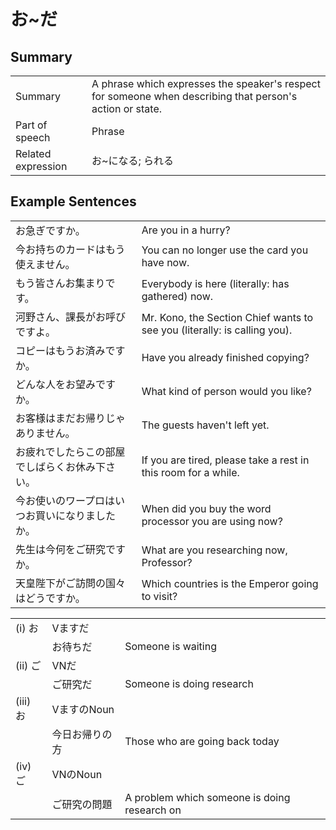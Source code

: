 # お~だ

## Summary

<table><tr>   <td>Summary</td>   <td>A phrase which expresses the speaker's respect for someone when describing that person's action or state.</td></tr><tr>   <td>Part of speech</td>   <td>Phrase</td></tr><tr>   <td>Related expression</td>   <td>お~になる; られる</td></tr></table>

## Example Sentences

<table><tr>   <td>お急ぎですか。</td>   <td>Are you in a hurry?</td></tr><tr>   <td>今お持ちのカードはもう使えません。</td>   <td>You can no longer use the card you have now.</td></tr><tr>   <td>もう皆さんお集まりです。</td>   <td>Everybody is here (literally: has gathered) now.</td></tr><tr>   <td>河野さん、課長がお呼びですよ。</td>   <td>Mr. Kono, the Section Chief wants to see you (literally: is calling you).</td></tr><tr>   <td>コピーはもうお済みですか。</td>   <td>Have you already finished copying?</td></tr><tr>   <td>どんな人をお望みですか。</td>   <td>What kind of person would you like?</td></tr><tr>   <td>お客様はまだお帰りじゃありません。</td>   <td>The guests haven't left yet.</td></tr><tr>   <td>お疲れでしたらこの部屋でしばらくお休み下さい。</td>   <td>If you are tired, please take a rest in this room for a while.</td></tr><tr>   <td>今お使いのワープロはいつお買いになりましたか。</td>   <td>When did you buy the word processor you are using now?</td></tr><tr>   <td>先生は今何をご研究ですか。</td>   <td>What are you researching now, Professor?</td></tr><tr>   <td>天皇陛下がご訪問の国々はどうですか。</td>   <td>Which countries is the Emperor going to visit?</td></tr></table>

<table class="table"><tbody><tr class="tr head"><td class="td"><span class="numbers">(i)</span> <span class="concept">お</span></td><td class="td"><span>Vます</span><span class="concept">だ</span></td><td class="td"></td></tr><tr class="tr"><td class="td"><span class="concept"></span></td><td class="td"><span class="concept">お</span><span>待ち</span><span class="concept">だ</span></td><td class="td"><span>Someone is waiting</span></td></tr><tr class="tr head"><td class="td"><span class="numbers">(ii)</span> <span class="concept">ご</span></td><td class="td"><span>VN</span><span class="concept">だ</span></td><td class="td"></td></tr><tr class="tr"><td class="td"><span class="concept"></span></td><td class="td"><span class="concept">ご</span><span>研究</span><span class="concept">だ</span></td><td class="td"><span>Someone is doing research</span></td></tr><tr class="tr head"><td class="td"><span class="numbers">(iii)</span> <span class="concept">お</span></td><td class="td"><span>VますのNoun</span><span class="concept"></span></td><td class="td"></td></tr><tr class="tr"><td class="td"><span class="concept"></span></td><td class="td"><span>今日</span><span class="concept">お</span><span>帰りの方</span></td><td class="td"><span>Those who are going back today</span></td></tr><tr class="tr head"><td class="td"><span class="numbers">(iv)</span> <span class="concept">ご</span></td><td class="td"><span>VNのNoun</span><span class="concept"></span></td><td class="td"></td></tr><tr class="tr"><td class="td"><span class="concept"></span></td><td class="td"><span class="concept">ご</span><span>研究の問題</span></td><td class="td"><span>A problem which someone is doing research on</span></td></tr></tbody></table>

